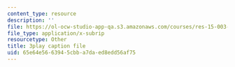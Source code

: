 ```yaml
---
content_type: resource
description: ''
file: https://ol-ocw-studio-app-qa.s3.amazonaws.com/courses/res-15-003-shaping-the-future-of-work-15-662x-spring-2016/65e64e5663945cbba7daed8edd56af75_juxuwNK3G-c.vtt
file_type: application/x-subrip
resourcetype: Other
title: 3play caption file
uid: 65e64e56-6394-5cbb-a7da-ed8edd56af75
---
```

